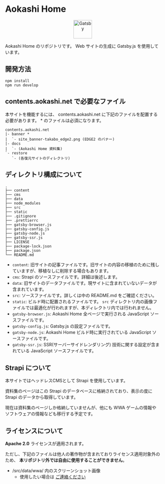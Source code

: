 # Aokashi Home

<p align="center">
  <a href="https://www.gatsbyjs.org">
    <img alt="Gatsby" src="https://www.gatsbyjs.com/Gatsby-Monogram.svg" width="60" />
  </a>
</p>

Aokashi Home のリポジトリです。 Web サイトの生成に Gatsby.js を使用しています。

## 開発方法
```
npm install
npm run develop
```

## contents.aokashi.net で必要なファイル
本サイトを機能するには、 contents.aokashi.net に下記のファイルを配置する必要があります。 * のファイルは必須になります。

```
contents.aokashi.net
|- banner *
|  `- site_banner-takabo_edge2.png (EDGE2 のバナー)
|- docs
|  `- (Aokashi Home 資料集)
`- restore
   `- (各復元サイトのディレクトリ)
```

## ディレクトリ構成について

    .
    ├── content
    ├── cms
    ├── data
    ├── node_modules
    ├── src
    ├── static
    ├── .gitignore
    ├── .prettierrc
    ├── gatsby-browser.js
    ├── gatsby-config.js
    ├── gatsby-node.js
    ├── gatsby-ssr.js
    ├── LICENSE
    ├── package-lock.json
    ├── package.json
    └── README.md

- `content`: 旧サイトの記事ファイルです。旧サイトの内容の移植のために残していますが、移植なしに削除する場合もあります。
- `cms`: Strapi のソースファイルです。詳細は後述します。
- `data`: 旧サイトのデータファイルです。現サイトに含まれていないデータが含まれています。
- `src`: ソースファイルです。詳しくは中の README.md をご確認ください。
- `static`: ビルド時に配置されるファイルです。 `src` ディレクトリ内の画像ファイルでは最適化が行われますが、本ディレクトリ内では行われません。
- `gatsby-browser.js`: Aokashi Home 全ページで実行される JavaScript ソースファイルです。
- `gatsby-config.js`: Gatsby.js の設定ファイルです。
- `gatsby-node.js`: Aokashi Home ビルド時に実行されている JavaScript ソースファイルです。
- `gatsby-ssr.js`: SSR(サーバーサイドレンダリング) 技術に関する設定が含まれている JavaScript ソースファイルです。

## Strapi について
本サイトではヘッドレスCMSとして Strapi を使用しています。

資料集のページはこの Strapi のデータベースに格納されており、表示の度に Strapi のデータから取得しています。

現在は資料集のページしか格納していませんが、他にも WWA ゲームの情報やソフトウェアの情報なども移行する予定です。

## ライセンスについて
**Apache 2.0** ライセンスが適用されます。

ただし、下記のファイルは他人の著作物が含まれておりライセンス適用対象外のため、 **本リポジトリ外では自由に使用することができません**。

- /src/data/wwa/ 内のスクリーンショット画像
    - 使用したい場合は [ご連絡ください](https://www.aokashi.net/about)
